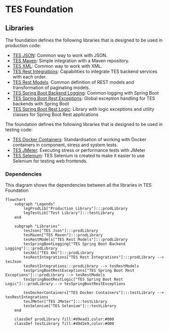# TES Foundation

## Libraries

The foundation defines the following libraries that is designed to be used in production code:

- [TES JSON](../tes-json/README.md): Common way to work with JSON.
- [TES Maven](../tes-maven/README.md): Simple integration with a Maven repository.
- [TES XML](../tes-xml/README.md): Common way to work with XML.
- [TES Rest Integrations](../tes-rest-integrations/README.md): Capabilities to integrate TES backend 
  services with each order.
- [TES Rest Models](../tes-rest-models/README.md): Common definition of REST models and transformation of paginating 
  models.
- [TES Spring Boot Backend Logging](../tes-spring-boot-backend-logging/README.md): Common logging with Spring Boot
- [TES Spring Boot Rest Exceptions](../tes-spring-boot-rest-exceptions/README.md): Global exception handling for 
  TES backends with Spring Boot
- [TES Spring Boot Rest Logic](../tes-spring-boot-rest-logic/README.md): Library with logic exceptions and 
  utility classes for Spring Boot Rest applications

The foundation defines the following libraries that is designed to be used in testing code:

- [TES Docker Containers](../tes-docker-containers/README.md): Standardisation of working with Docker containers
  in component, stress and system tests.
- [TES JMeter](../tes-jmeter/README.md): Executing stress or performance tests with JMeter
- [TES Selenium](../tes-selenium/README.md): TES Selenium is created to make it easier to use Selenium 
  for testing web frontends.

### Dependencies

This diagram shows the dependencies between all the libraries in TES Foundation

```mermaid
flowchart
    subgraph "Legends"
        legProdLib["Production Library"]:::prodLibrary
        legTestLib["Test Library"]:::testLibrary
    end

    subgraph "Libraries"
        tesJson["TES Json"]:::prodLibrary
        tesMaven["TES Maven"]:::prodLibrary
        tesRestModels["TES Rest Models"]:::prodLibrary
        tesSpringBootLogging["TES Spring Boot Backend Logging"]:::prodLibrary
        tesXml["TES Xml"]:::prodLibrary
        tesRestIntegrations["TES Rest Integrations"]:::prodLibrary --> tesJson
        tesRestIntegrations:::prodLibrary --> tesRestModels
        tesSpringBootRestExceptions["TES Spring Boot Rest Exceptions"]:::prodLibrary --> tesRestModels
        tesSpringBootRestLogic["TES Spring Boot Rest Logic"]:::prodLibrary --> tesSpringBootRestExceptions

        tesDockerContainers["TES Docker Containers"]:::testLibrary --> tesRestIntegrations
        tesJMeter["TES JMeter"]:::testLibrary
        tesSelenium["TES Selenium"]:::testLibrary
    end

    classDef prodLibrary fill:#d9ead3,color:#000
    classDef testLibrary fill:#d9d2e9,color:#000
```

